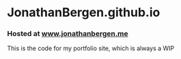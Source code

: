 # JonathanBergen.github.io
### Hosted at www.jonathanbergen.me
This is the code for my portfolio site, which is always a WIP
